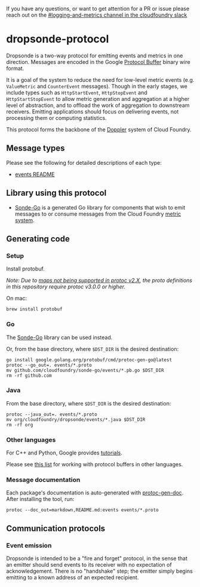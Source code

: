 If you have any questions, or want to get attention for a PR or issue please reach out on the [#logging-and-metrics channel in the cloudfoundry slack](https://cloudfoundry.slack.com/archives/CUW93AF3M)

# dropsonde-protocol

Dropsonde is a two-way protocol for emitting events and metrics in one direction. Messages are encoded in the Google [Protocol Buffer](https://developers.google.com/protocol-buffers) binary wire format.

It is a goal of the system to reduce the need for low-level metric events (e.g. `ValueMetric` and `CounterEvent` messages). Though in the early stages, we include types such as `HttpStartEvent`, `HttpStopEvent` and `HttpStartStopEvent` to allow metric generation and aggregation at a higher level of abstraction, and to offload the work of aggregation to downstream receivers. Emitting applications should focus on delivering events, not processing them or computing statistics.

This protocol forms the backbone of the [Doppler](https://github.com/cloudfoundry/loggregator) system of Cloud Foundry.

## Message types

Please see the following for detailed descriptions of each type:

* [events README](events/README.md)

## Library using this protocol

* [Sonde-Go](https://github.com/cloudfoundry/sonde-go) is a generated Go library for components that wish to emit messages to or consume messages from the Cloud Foundry [metric system](https://github.com/cloudfoundry/loggregator).

## Generating code

### Setup

Install protobuf.

*Note: Due to [maps not being supported in protoc v2.X](https://github.com/google/protobuf/issues/799#issuecomment-138207911), the proto definitions in this repository require protoc v3.0.0 or higher.*

On mac:
```
brew install protobuf
```

### Go

The [Sonde-Go](https://github.com/cloudfoundry/sonde-go) library can be used instead.

Or, from the base directory, where `$DST_DIR` is the desired destination:
```
go install google.golang.org/protobuf/cmd/protoc-gen-go@latest
protoc --go_out=. events/*.proto
mv github.com/cloudfoundry/sonde-go/events/*.pb.go $DST_DIR
rm -rf github.com
```

### Java

From the base directory, where `$DST_DIR` is the desired destination:
```
protoc --java_out=. events/*.proto
mv org/cloudfoundry/dropsonde/events/*.java $DST_DIR
rm -rf org
```

### Other languages

For C++ and Python, Google provides [tutorials](https://developers.google.com/protocol-buffers/docs/tutorials).

Please see [this list](https://github.com/protocolbuffers/protobuf/blob/master/docs/third_party.md) for working with protocol buffers in other languages.

### Message documentation

Each package's documentation is auto-generated with [protoc-gen-doc](https://github.com/estan/protoc-gen-doc). After installing the tool, run:
```
protoc --doc_out=markdown,README.md:events events/*.proto
```

## Communication protocols

### Event emission

Dropsonde is intended to be a "fire and forget" protocol, in the sense that an emitter should send events to its receiver with no expectation of acknowledgement. There is no "handshake" step; the emitter simply begins emitting to a known address of an expected recipient.
